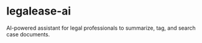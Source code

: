 # legalease-ai
AI-powered assistant for legal professionals to summarize, tag, and search case documents.
